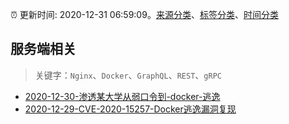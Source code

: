 :alarm_clock: 更新时间: 2020-12-31 06:59:09。[来源分类](../README.md)、[标签分类](../TAGS.md)、[时间分类](../TIMELINE.md)

## 服务端相关


> 关键字：`Nginx`、`Docker`、`GraphQL`、`REST`、`gRPC`



- [2020-12-30-渗透某大学从弱口令到-docker-逃逸](https://sec.thief.one/article_content?a_id=1b6da4d06ed861883e880214ef4bc2fd) 
- [2020-12-29-CVE-2020-15257-Docker逃逸漏洞复现](https://sec.thief.one/article_content?a_id=5e8e2f78334ed7701c53ee214b3865fa) 